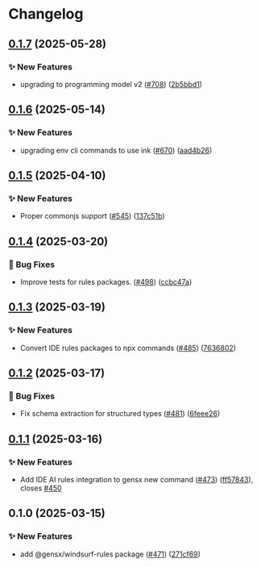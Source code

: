 # Changelog

## [0.1.7](https://github.com/gensx-inc/gensx/compare/gensx-windsurf-rules-v0.1.6...gensx-windsurf-rules-v0.1.7) (2025-05-28)


### ✨ New Features

* upgrading to programming model v2 ([#708](https://github.com/gensx-inc/gensx/issues/708)) ([2b5bbd1](https://github.com/gensx-inc/gensx/commit/2b5bbd142a0c0184921302e7b6babe17d84c2dff))

## [0.1.6](https://github.com/gensx-inc/gensx/compare/gensx-windsurf-rules-v0.1.5...gensx-windsurf-rules-v0.1.6) (2025-05-14)


### ✨ New Features

* upgrading env cli commands to use ink ([#670](https://github.com/gensx-inc/gensx/issues/670)) ([aad4b26](https://github.com/gensx-inc/gensx/commit/aad4b26502a240e83b2159f03410017327923cce))

## [0.1.5](https://github.com/gensx-inc/gensx/compare/gensx-windsurf-rules-v0.1.4...gensx-windsurf-rules-v0.1.5) (2025-04-10)


### ✨ New Features

* Proper commonjs support ([#545](https://github.com/gensx-inc/gensx/issues/545)) ([137c51b](https://github.com/gensx-inc/gensx/commit/137c51bb6ed408440ef9e0330ed3b887a12feeb3))

## [0.1.4](https://github.com/gensx-inc/gensx/compare/gensx-windsurf-rules-v0.1.3...gensx-windsurf-rules-v0.1.4) (2025-03-20)


### 🐛 Bug Fixes

* Improve tests for rules packages. ([#498](https://github.com/gensx-inc/gensx/issues/498)) ([ccbc47a](https://github.com/gensx-inc/gensx/commit/ccbc47abc576c4106638ba7e4f6beb3f1f28a68e))

## [0.1.3](https://github.com/gensx-inc/gensx/compare/gensx-windsurf-rules-v0.1.2...gensx-windsurf-rules-v0.1.3) (2025-03-19)


### ✨ New Features

* Convert IDE rules packages to npx commands ([#485](https://github.com/gensx-inc/gensx/issues/485)) ([7636802](https://github.com/gensx-inc/gensx/commit/763680288b99641bd96b6f26b414550bc8ca1b7e))

## [0.1.2](https://github.com/gensx-inc/gensx/compare/gensx-windsurf-rules-v0.1.1...gensx-windsurf-rules-v0.1.2) (2025-03-17)


### 🐛 Bug Fixes

* Fix schema extraction for structured types ([#481](https://github.com/gensx-inc/gensx/issues/481)) ([6feee26](https://github.com/gensx-inc/gensx/commit/6feee263b0eb0848fb277ecb14fe6f1246a95257))

## [0.1.1](https://github.com/gensx-inc/gensx/compare/gensx-windsurf-rules-v0.1.0...gensx-windsurf-rules-v0.1.1) (2025-03-16)


### ✨ New Features

* Add IDE AI rules integration to gensx new command ([#473](https://github.com/gensx-inc/gensx/issues/473)) ([ff57843](https://github.com/gensx-inc/gensx/commit/ff57843e9c5ca91083c330eb2cff910ee63abc23)), closes [#450](https://github.com/gensx-inc/gensx/issues/450)

## 0.1.0 (2025-03-15)


### ✨ New Features

* add @gensx/windsurf-rules package ([#471](https://github.com/gensx-inc/gensx/issues/471)) ([271cf69](https://github.com/gensx-inc/gensx/commit/271cf69d2ed086ebb156aad44366776567af2d15))
